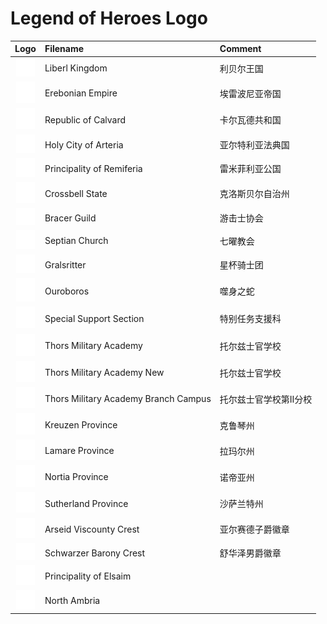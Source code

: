# Legend of Heroes Logo

|Logo|Filename|Comment|
|:-:|:-|:-|
|<img width="30" src="https://raw.githubusercontent.com/mustang1988/PicGoImages/main/Game/Legend%20of%20Heroes/Common/Logo/Liberl%20Kingdom.svg" />|Liberl Kingdom|利贝尔王国|
|<img width="30" src="https://raw.githubusercontent.com/mustang1988/PicGoImages/main/Game/Legend%20of%20Heroes/Common/Logo/Erebonian%20Empire.svg" />|Erebonian Empire|埃雷波尼亚帝国|
|<img width="30" src="https://raw.githubusercontent.com/mustang1988/PicGoImages/main/Game/Legend%20of%20Heroes/Common/Logo/Republic%20of%20Calvard.svg" />|Republic of Calvard|卡尔瓦德共和国|
|<img width="30" src="https://raw.githubusercontent.com/mustang1988/PicGoImages/main/Game/Legend%20of%20Heroes/Common/Logo/Holy%20City%20of%20Arteria.svg" />|Holy City of Arteria|亚尔特利亚法典国|
|<img width="30" src="https://raw.githubusercontent.com/mustang1988/PicGoImages/main/Game/Legend%20of%20Heroes/Common/Logo/Principality%20of%20Remiferia.svg" />|Principality of Remiferia|雷米菲利亚公国|
|<img width="30" src="https://raw.githubusercontent.com/mustang1988/PicGoImages/main/Game/Legend%20of%20Heroes/Common/Logo/Crossbell%20State.svg" />|Crossbell State|克洛斯贝尔自治州|
|<img width="30" src="https://raw.githubusercontent.com/mustang1988/PicGoImages/main/Game/Legend%20of%20Heroes/Common/Logo/Bracer%20Guild.svg" />|Bracer Guild|游击士协会|
|<img width="30" src="https://raw.githubusercontent.com/mustang1988/PicGoImages/main/Game/Legend%20of%20Heroes/Common/Logo/Septian%20Church.svg" />|Septian Church|七曜教会|
|<img width="30" src="https://raw.githubusercontent.com/mustang1988/PicGoImages/main/Game/Legend%20of%20Heroes/Common/Logo/Gralsritter.svg" />|Gralsritter|星杯骑士团|
|<img width="30" src="https://raw.githubusercontent.com/mustang1988/PicGoImages/main/Game/Legend%20of%20Heroes/Common/Logo/Ouroboros.svg" />|Ouroboros|噬身之蛇|
|<img width="30" src="https://raw.githubusercontent.com/mustang1988/PicGoImages/main/Game/Legend%20of%20Heroes/Common/Logo/Special%20Support%20Section.svg" />|Special Support Section|特别任务支援科|
|<img width="30" src="https://raw.githubusercontent.com/mustang1988/PicGoImages/main/Game/Legend%20of%20Heroes/Common/Logo/Thors%20Military%20Academy.svg" />|Thors Military Academy|托尔兹士官学校|
|<img width="30" src="https://raw.githubusercontent.com/mustang1988/PicGoImages/main/Game/Legend%20of%20Heroes/Common/Logo/Thors%20Military%20Academy%20New.svg" />|Thors Military Academy New|托尔兹士官学校|
|<img width="30" src="https://raw.githubusercontent.com/mustang1988/PicGoImages/main/Game/Legend%20of%20Heroes/Common/Logo/Thors%20Military%20Academy%20Branch%20Campus.svg" />|Thors Military Academy Branch Campus|托尔兹士官学校第Ⅱ分校|
|<img width="30" src="https://raw.githubusercontent.com/mustang1988/PicGoImages/main/Game/Legend%20of%20Heroes/Common/Logo/Kreuzen%20Province.svg" />|Kreuzen Province|克鲁琴州|
|<img width="30" src="https://raw.githubusercontent.com/mustang1988/PicGoImages/main/Game/Legend%20of%20Heroes/Common/Logo/Lamare%20Province.svg" />|Lamare Province|拉玛尔州|
|<img width="30" src="https://raw.githubusercontent.com/mustang1988/PicGoImages/main/Game/Legend%20of%20Heroes/Common/Logo/Nortia%20Province.svg" />|Nortia Province|诺帝亚州|
|<img width="30" src="https://raw.githubusercontent.com/mustang1988/PicGoImages/main/Game/Legend%20of%20Heroes/Common/Logo/Sutherland%20Province.svg" />|Sutherland Province|沙萨兰特州|
|<img width="30" src="https://raw.githubusercontent.com/mustang1988/PicGoImages/main/Game/Legend%20of%20Heroes/Common/Logo/Arseid%20Viscounty%20Crest.svg" />|Arseid Viscounty Crest|亚尔赛德子爵徽章|
|<img width="30" src="https://raw.githubusercontent.com/mustang1988/PicGoImages/main/Game/Legend%20of%20Heroes/Common/Logo/Schwarzer%20Barony%20Crest.svg" />|Schwarzer Barony Crest|舒华泽男爵徽章|
|<img width="30" src="https://raw.githubusercontent.com/mustang1988/PicGoImages/main/Game/Legend%20of%20Heroes/Common/Logo/Principality%20of%20Elsaim.svg" />|Principality of Elsaim||
|<img width="30" src="https://raw.githubusercontent.com/mustang1988/PicGoImages/main/Game/Legend%20of%20Heroes/Common/Logo/North%20Ambria.svg" />|North Ambria||
